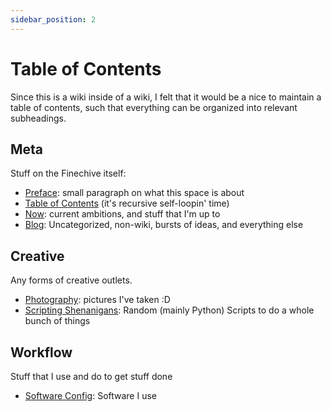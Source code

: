 ```yaml
---
sidebar_position: 2
---
```


# Table of Contents

Since this is a wiki inside of a wiki, I felt that it would be a nice to maintain a table of contents, such that everything can be organized into relevant subheadings. 

## Meta

Stuff on the Finechive itself:

* [Preface](./preface): small paragraph on what this space is about
* [Table of Contents](./contents) (it's recursive self-loopin' time)
* [Now](./now): current ambitions, and stuff that I'm up to
* [Blog](./blog): Uncategorized, non-wiki, bursts of ideas, and everything else

## Creative

Any forms of creative outlets. 

* [Photography](./photography): pictures I've taken :D
* [Scripting Shenanigans](./scripting-shenanigans): Random (mainly Python) Scripts to do a whole bunch of things

## Workflow

Stuff that I use and do to get stuff done

* [Software Config](./tech-config): Software I use
